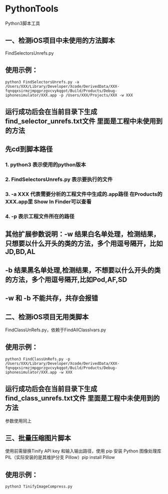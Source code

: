 # PythonTools
Python3脚本工具

## 一、检测iOS项目中未使用的方法脚本
FindSelectorsUnrefs.py
## 使用示例：

```
python3 FindSelectorsUnrefs.py -a /Users/XXX/Library/Developer/Xcode/DerivedData/XXX-fqnqqxsirmzjmpgprzgvcvykqgot/Build/Products/Debug-iphonesimulator/XXX.app -p /Users/XXX/Projects/XXX -w XXX
```

## 运行成功后会在当前目录下生成 find_selector_unrefs.txt文件 里面是工程中未使用到的方法

## 先cd到脚本路径

### 1. python3 表示使用的python版本

### 2. FindSelectorsUnrefs.py 表示要执行的文件

### 3. -a XXX 代表需要分析的工程文件中生成的.app路径 在Products的XXX.app里 Show In Finder可以查看

### 4. -p 表示工程文件所在的路径

## 其他扩展参数说明：-w 结果白名单处理，检测结果，只想要以什么开头的类的方法，多个用逗号隔开，比如JD,BD,AL

## -b 结果黑名单处理,检测结果，不想要以什么开头的类的方法，多个用逗号隔开,比如Pod,AF,SD

## -w 和 -b 不能共存，共存会报错




## 二、检测iOS项目无用类脚本
FindClassUnRefs.py，依赖于FindAllClassIvars.py
## 使用示例：

```
python3 FindClassUnRefs.py -p /Users/XXX/Library/Developer/Xcode/DerivedData/XXX-fqnqqxsirmzjmpgprzgvcvykqgot/Build/Products/Debug-iphonesimulator/XXX.app -w XXX
```

## 运行成功后会在当前目录下生成 find_class_unrefs.txt文件 里面是工程中未使用到的方法

参数使用同上

## 三、批量压缩图片脚本
使用前需替换Tinify API key 和输入输出路径，使用 pip 安装 Python 图像处理库 PIL（实际安装的是其维护分支 Pillow）pip install Pillow

## 使用示例：

```
python3 TinifyImageCompress.py
```


